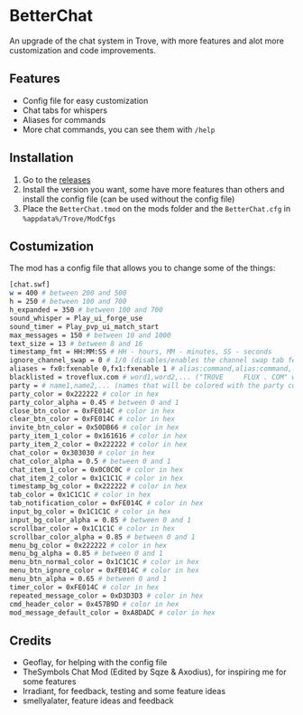 # BetterChat
An upgrade of the chat system in Trove, with more features and alot more customization and code improvements.

## Features
- Config file for easy customization
- Chat tabs for whispers
- Aliases for commands
- More chat commands, you can see them with `/help`

## Installation
1. Go to the [releases](https://trovesaurus.com/mod=11094)
2. Install the version you want, some have more features than others and install the config file (can be used without the config file)
3. Place the `BetterChat.tmod` on the mods folder and the `BetterChat.cfg` in `%appdata%/Trove/ModCfgs`

## Costumization
The mod has a config file that allows you to change some of the things:

```bash
[chat.swf]
w = 400 # between 200 and 500
h = 250 # between 100 and 700
h_expanded = 350 # between 100 and 700
sound_whisper = Play_ui_forge_use
sound_timer = Play_pvp_ui_match_start
max_messages = 150 # between 10 and 1000
text_size = 13 # between 8 and 16
timestamp_fmt = HH:MM:SS # HH - hours, MM - minutes, SS - seconds
ignore_channel_swap = 0 # 1/0 (disables/enables the channel swap tab feature)
aliases = fx0:fxenable 0,fx1:fxenable 1 # alias:command,alias:command,...
blacklisted = troveflux.com # word1,word2,... ("TROVE     FLUX . COM" will also get detected)
party = # name1,name2,... (names that will be colored with the party color)
party_color = 0x222222 # color in hex
party_color_alpha = 0.45 # between 0 and 1
close_btn_color = 0xFE014C # color in hex
clear_btn_color = 0xFE014C # color in hex
invite_btn_color = 0x50DB66 # color in hex
party_item_1_color = 0x161616 # color in hex
party_item_2_color = 0x222222 # color in hex
chat_color = 0x303030 # color in hex
chat_color_alpha = 0.5 # between 0 and 1
chat_item_1_color = 0x0C0C0C # color in hex
chat_item_2_color = 0x1C1C1C # color in hex
timestamp_bg_color = 0x222222 # color in hex
tab_color = 0x1C1C1C # color in hex
tab_notification_color = 0xFE014C # color in hex
input_bg_color = 0x1C1C1C # color in hex
input_bg_color_alpha = 0.85 # between 0 and 1
scrollbar_color = 0x1C1C1C # color in hex
scrollbar_color_alpha = 0.85 # between 0 and 1
menu_bg_color = 0x222222 # color in hex
menu_bg_alpha = 0.85 # between 0 and 1
menu_btn_normal_color = 0x1C1C1C # color in hex
menu_btn_ignore_color = 0xFE014C # color in hex
menu_btn_alpha = 0.65 # between 0 and 1
timer_color = 0xFE014C # color in hex
repeated_message_color = 0xD3D3D3 # color in hex
cmd_header_color = 0x457B9D # color in hex
mod_message_default_color = 0xA8DADC # color in hex
```

## Credits
- Geoflay, for helping with the config file
- TheSymbols Chat Mod (Edited by Sqze & Axodius), for inspiring me for some features
- Irradiant, for feedback, testing and some feature ideas
- smellyalater, feature ideas and feedback